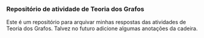 ### Repositório de atividade de Teoria dos Grafos
Este é um repositório para arquivar minhas respostas das atividades de Teoria dos Grafos.
Talvez no futuro adicione algumas anotações da cadeira.
